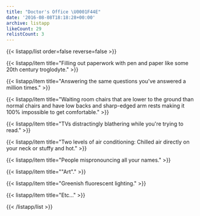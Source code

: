 ```yaml
---
title: "Doctor's Office \U0001F44E"
date: '2016-08-08T18:18:28+00:00'
archive: listapp
likeCount: 29
relistCount: 3
---
```



{{< listapp/list order=false reverse=false >}}

   {{< listapp/item title="Filling out paperwork with pen and paper like some 20th century troglodyte." >}}

   {{< listapp/item title="Answering the same questions you've answered a million times." >}}

   {{< listapp/item title="Waiting room chairs that are lower to the ground than normal chairs and have low backs and sharp-edged arm rests making it 100% impossible to get comfortable." >}}

   {{< listapp/item title="TVs distractingly blathering while you're trying to read." >}}

   {{< listapp/item title="Two levels of air conditioning: Chilled air directly on your neck or stuffy and hot." >}}

   {{< listapp/item title="People mispronouncing all your names." >}}

   {{< listapp/item title="\"Art\"." >}}

   {{< listapp/item title="Greenish fluorescent lighting." >}}

   {{< listapp/item title="Etc..." >}}

{{< /listapp/list >}}
